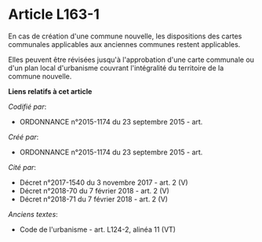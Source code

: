 # Article L163-1

En cas de création d'une commune nouvelle, les dispositions des cartes communales applicables aux anciennes communes restent
applicables.

Elles peuvent être révisées jusqu'à l'approbation d'une carte communale ou d'un plan local d'urbanisme couvrant l'intégralité
du territoire de la commune nouvelle.

**Liens relatifs à cet article**

_Codifié par_:

  - ORDONNANCE n°2015-1174 du 23 septembre 2015 - art.

_Créé par_:

  - ORDONNANCE n°2015-1174 du 23 septembre 2015 - art.

_Cité par_:

  - Décret n°2017-1540 du 3 novembre 2017 - art. 2 (V)
  - Décret n°2018-70 du 7 février 2018 - art. 2 (V)
  - Décret n°2018-71 du 7 février 2018 - art. 2 (V)

_Anciens textes_:

  - Code de l'urbanisme - art. L124-2, alinéa 11  (VT)
